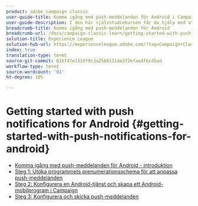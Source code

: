 ```yaml
---
product: adobe campaign classic
user-guide-title: Komma igång med push-meddelanden för Android i Campaign Classic
user-guide-description: I den här självstudiekursen får du hjälp med att skicka push-meddelanden från Adobe Campaign till en Android-app.
breadcrumb-title: Komma igång med push-meddelanden för Android
breadcrumb-url: /docs/campaign-classic-learn/getting-started-with-push-notifications-for-android/introduction.html
solution-title: Experience League
solution-hub-url: https://experienceleague.adobe.com/?tag=Campaign+Classic#recommended/solutions/campaign
index: true
translation-type: tm+mt
source-git-commit: 016f47e131df9c3a25b9131da372efaedf6cd5ad
workflow-type: tm+mt
source-wordcount: '91'
ht-degree: 10%

---
```



# Getting started with push notifications for Android {#getting-started-with-push-notifications-for-android}

+ [Komma igång med push-meddelanden för Android - introduktion](/help/tutorial-getting-started-with-push-notifications-for-android/introduction.md)
+ [Steg 1: Utöka programmets prenumerationsschema för att anpassa push-meddelanden](/help/tutorial-getting-started-with-push-notifications-for-android/extending-the-app-subscription-schema.md)
+ [Steg 2: Konfigurera en Android-tjänst och skapa ett Android-mobilprogram i Campaign](/help/tutorial-getting-started-with-push-notifications-for-android/configuring-an-android-service-in-campaign.md)
+ [Steg 3: Konfigurera och skicka push-meddelanden](/help/tutorial-getting-started-with-push-notifications-for-android/configuring-and-sending-push-notifications.md)
